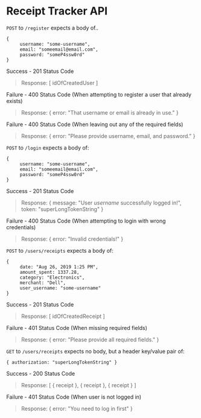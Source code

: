 # Receipt Tracker API

`POST` to `/register` expects a body of..

```
{ 
     username: "some-username", 
     email: "someemail@email.com", 
     password: "someP4ssw0rd" 
}
```

Success - 201 Status Code
> Response: [ idOfCreatedUser ]

Failure - 400 Status Code (When attempting to register a user that already exists)
> Response: { error: "That username or email is already in use." }

Failure - 400 Status Code (When leaving out any of the required fields) 
> Response: { error: "Please provide username, email, and password." }


`POST` to `/login` expects a body of:

```
{ 
     username: "some-username", 
     email: "someemail@email.com", 
     password: "someP4ssw0rd" 
}
```

Success - 201 Status Code
> Response: { message: "User *username* successfully logged in!", token: "superLongTokenString" }

Failure - 400 Status Code (When attempting to login with wrong credentials)
> Response: { error: "Invalid credentials!" }


`POST` to `/users/receipts` expects a body of:

```
{
     date: "Aug 26, 2019 1:25 PM",
     amount_spent: 1337.28,
     category: "Electronics",
     merchant: "Dell",
     user_username: "some-username"
}
```

Success - 201 Status Code
> Response: [ idOfCreatedReceipt ]

Failure - 401 Status Code (When missing required fields)
> Response: { error: "Please provide all required fields." }


`GET` to `/users/receipts` expects no body, but a header key/value pair of:

`{ authorization: "superLongTokenString" }`

Success - 200 Status Code
> Response: [ { receipt }, { receipt }, { receipt } ]

Failure - 401 Status Code (When user is not logged in)
> Response: { error: "You need to log in first" }